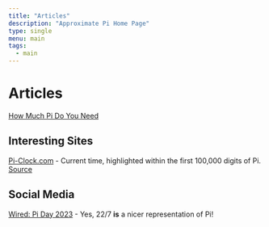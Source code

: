 ```yaml
---
title: "Articles"
description: "Approximate Pi Home Page"
type: single
menu: main
tags:
  - main
---
```

# Articles

[How Much Pi Do You Need](https://blogs.scientificamerican.com/observations/how-much-pi-do-you-need/)

## Interesting Sites

[Pi-Clock.com](http://pi-clock.com/?clock-type=24) - Current time, highlighted within the first 100,000 digits of Pi.  [Source](https://github.com/mhirst1960/pi-clock)

## Social Media

[Wired: Pi Day 2023](https://twitter.com/WIRED/status/1635611754746220547) - Yes, 22/7 **is** a nicer representation of Pi!